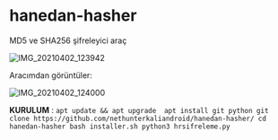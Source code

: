 # hanedan-hasher
MD5 ve SHA256 şifreleyici araç


![IMG_20210402_123942](https://user-images.githubusercontent.com/72562835/113408868-d2830700-93b8-11eb-9b26-254fac45e5f9.jpg)

Aracımdan görüntüler:

![IMG_20210402_124000](https://user-images.githubusercontent.com/72562835/113408837-c5feae80-93b8-11eb-812c-e2485988f626.jpg)




**KURULUM** : 
`apt update && apt upgrade 
apt install git python
git clone https://github.com/nethunterkaliandroid/hanedan-hasher/
cd hanedan-hasher
bash installer.sh
python3 hrsifreleme.py`

